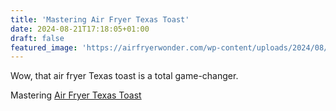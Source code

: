 ```yaml
---
title: 'Mastering Air Fryer Texas Toast'
date: 2024-08-21T17:18:05+01:00
draft: false
featured_image: 'https://airfryerwonder.com/wp-content/uploads/2024/08/945736_air-fryer-texas-toast-high-detail-landscape-_xl-1024-v1-0.png'
---
```


Wow, that air fryer Texas toast is a total game-changer.
<p></p>

<p>Mastering  <a href="https://airfryerwonder.com/air-fryer-texas-toast/">Air Fryer Texas Toast</a> </p>
